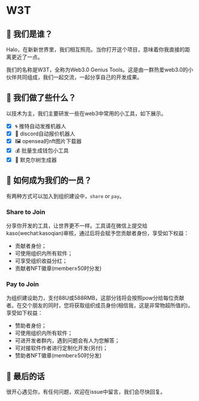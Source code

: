 # W3T

## 🐺 我们是谁？

Halo，在新新世界里，我们相互照亮。当你打开这个项目，意味着你我直接的距离更近了一点。

我们的名称是W3T，全称为Web3.0 Genius Tools。这是由一群热爱web3.0的小伙伴共同组成，我们一起交流，一起分享自己的开发成果。

## 🔬 我们做了些什么？

以技术为主，我们主要研发一些在web3中常用的小工具，如下展示。

   - [x] 🌀 推特自动发推机器人
   - [x] 🤖 discord自动报价机器人
   - [x] 🖼️ opensea的nft图片下载器
   - [x] 💰 批量生成钱包小工具
   - [x] 🌲 默克尔树生成器

## 💃 如何成为我们的一员？

有两种方式可以加入到组织建设中，`share` or `pay`。

### Share to Join

分享你开发的工具，让世界更不一样。工具请在微信上提交给kaso(wechat:kasoqian)审核，通过后将会赋予您贡献者身份，享受如下权益：

- 贡献者身份；
- 可使用组织内所有软件；
- 可享受组织收益分红；
- 贡献者NFT徽章(member≥50时分发) 

### Pay to Join

为组织建设助力，支付88U或588RMB，这部分钱将会按照pow分给每位贡献者。在交个朋友的同时，您将获取组织成员身份(相信我，这是非常物超所值的)。享受如下权益：

- 赞助者身份；
- 可使用组织内所有软件；
- 可进开发者群内，遇到问题会有人为您解答；
- 可对接软件作者进行定制化开发(另付)；
- 赞助者NFT徽章(member≥50时分发) 

## 🙌 最后的话

很开心遇见你，有任何问题，欢迎在issue中留言，我们会尽快回复。

